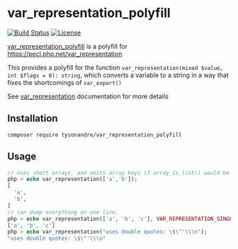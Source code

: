var_representation_polyfill
=============================

[![Build Status](https://github.com/TysonAndre/var_representation_polyfill/actions/workflows/main.yml/badge.svg?branch=main)](https://github.com/TysonAndre/var_representation_polyfill/actions/workflows/main.yml?query=branch%3Amain)
[![License](https://img.shields.io/github/license/TysonAndre/var_representation_polyfill.svg)](https://github.com/TysonAndre/var_representation_polyfill/blob/main/LICENSE)

[var_representation_polyfill](https://github.com/TysonAndre/var_representation_polyfill) is a polyfill for https://pecl.php.net/var_representation

This provides a polyfill for the function `var_representation(mixed $value, int $flags = 0): string`, which converts a
variable to a string in a way that fixes the shortcomings of `var_export()`

See [var_representation](https://github.com/TysonAndre/var_representation) documentation for more details

Installation
------------

```
composer require tysonandre/var_representation_polyfill
```

Usage
-----

```php
// uses short arrays, and omits array keys if array_is_list() would be true
php > echo var_representation(['a','b']);
[
  'a',
  'b',
]
// can dump everything on one line.
php > echo var_representation(['a', 'b', 'c'], VAR_REPRESENTATION_SINGLE_LINE);
['a', 'b', 'c']
php > echo var_representation("uses double quotes: \$\"'\\\n");
"uses double quotes: \$\"'\\\n"
```
